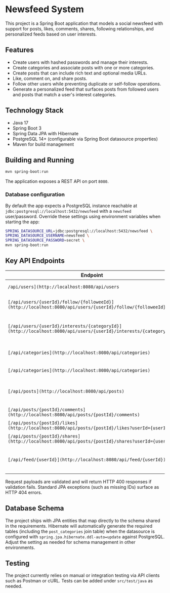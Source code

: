 # Newsfeed System

This project is a Spring Boot application that models a social newsfeed with support for posts, likes, comments, shares, following relationships, and personalized feeds based on user interests.

## Features

- Create users with hashed passwords and manage their interests.
- Create categories and associate posts with one or more categories.
- Create posts that can include rich text and optional media URLs.
- Like, comment on, and share posts.
- Follow other users while preventing duplicate or self-follow operations.
- Generate a personalized feed that surfaces posts from followed users and posts that match a user's interest categories.

## Technology Stack

- Java 17
- Spring Boot 3
- Spring Data JPA with Hibernate
- PostgreSQL 14+ (configurable via Spring Boot datasource properties)
- Maven for build management

## Building and Running

```bash
mvn spring-boot:run
```

The application exposes a REST API on port `8080`.

### Database configuration

By default the app expects a PostgreSQL instance reachable at `jdbc:postgresql://localhost:5432/newsfeed` with a `newsfeed` user/password. Override these settings using environment variables when starting the app:

```bash
SPRING_DATASOURCE_URL=jdbc:postgresql://localhost:5432/newsfeed \
SPRING_DATASOURCE_USERNAME=newsfeed \
SPRING_DATASOURCE_PASSWORD=secret \
mvn spring-boot:run
```

## Key API Endpoints

| Endpoint | Method | Description |
| --- | --- | --- |
| `/api/users](http://localhost:8080/api/users` | `POST` | Create a user. |
| `[/api/users/{userId}/follow/{followeeId}](http://localhost:8080/api/users/{userId}/follow/{followeeId})` | `POST` | Follow another user. |
| `[/api/users/{userId}/interests/{categoryId}](http://localhost:8080/api/users/{userId}/interests/{categoryId})` | `POST` | Add an interest category to a user. |
| `[/api/categories](http://localhost:8080/api/categories)` | `POST` | Create a new category. |
| `[/api/categories](http://localhost:8080/api/categories)` | `GET` | List all categories. |
| `[/api/posts](http://localhost:8080/api/posts)` | `POST` | Create a new post for a user with categories. |
| `[/api/posts/{postId}/comments](http://localhost:8080/api/posts/{postId}/comments)` | `POST` | Comment on a post. |
| `[/api/posts/{postId}/likes](http://localhost:8080/api/posts/{postId}/likes?userId={userId})` | `POST` | Like a post. |
| `[/api/posts/{postId}/shares](http://localhost:8080/api/posts/{postId}/shares?userId={userId})` | `POST` | Share a post. |
| `[/api/feed/{userId}](http://localhost:8080/api/feed/{userId})` | `GET` | Retrieve the personalized feed for a user. |

Request payloads are validated and will return HTTP 400 responses if validation fails. Standard JPA exceptions (such as missing IDs) surface as HTTP 404 errors.

## Database Schema

The project ships with JPA entities that map directly to the schema shared in the requirements. Hibernate will automatically generate the required tables (including the `post_categories` join table) when the datasource is configured with `spring.jpa.hibernate.ddl-auto=update` against PostgreSQL. Adjust the setting as needed for schema management in other environments.

## Testing

The project currently relies on manual or integration testing via API clients such as Postman or cURL. Tests can be added under `src/test/java` as needed.
